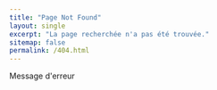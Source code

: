 ```yaml
---
title: "Page Not Found"
layout: single
excerpt: "La page recherchée n'a pas été trouvée."
sitemap: false
permalink: /404.html
---
```


Message d'erreur

<script type="text/javascript">
  var GOOG_FIXURL_LANG = 'fr';
  var GOOG_FIXURL_SITE = '{{ site.url }}'
</script>
<script type="text/javascript"
  src="//linkhelp.clients.google.com/tbproxy/lh/wm/fixurl.js">
</script>